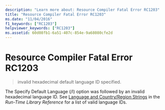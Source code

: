 ```yaml
---
description: "Learn more about: Resource Compiler Fatal Error RC1203"
title: "Resource Compiler Fatal Error RC1203"
ms.date: "11/04/2016"
f1_keywords: ["RC1203"]
helpviewer_keywords: ["RC1203"]
ms.assetid: 60d08fb1-6a51-407c-854e-9a68080cfe2d
---
```

# Resource Compiler Fatal Error RC1203

> invalid hexadecimal default language ID specified.

The Specify Default Language (/l) option was followed by an invalid hexadecimal language ID. See [Language and Country/Region Strings](../../c-runtime-library/locale-names-languages-and-country-region-strings.md) in the *Run-Time Library Reference* for a list of valid language IDs.
